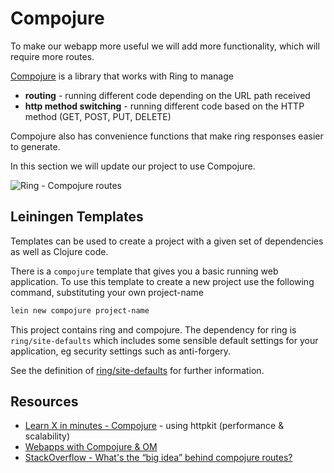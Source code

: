 # Compojure

To make our webapp more useful we will add more functionality, which will require more routes.

[Compojure](https://github.com/weavejester/compojure) is a library that works with Ring to manage

* **routing** - running different code depending on the URL path received
* **http method switching** - running different code based on the HTTP method (GET, POST, PUT, DELETE)

Compojure also has convenience functions that make ring responses easier to generate.

In this section we will update our project to use Compojure.

![Ring - Compojure routes](../images/clojure-ring-adaptor-middleware-route--handler-overview.png)


## Leiningen Templates

Templates can be used to create a project with a given set of dependencies as well as Clojure code.

There is a `compojure` template that gives you a basic running web application.  To use this template to create a new project use the following command, substituting your own project-name

```bash
lein new compojure project-name
```

This project contains ring and compojure.  The dependency for ring is `ring/site-defaults` which includes some sensible default settings for your application, eg security settings such as anti-forgery.

See the definition of [ring/site-defaults](https://github.com/ring-clojure/ring-defaults/blob/master/src/ring/middleware/defaults.clj) for further information.


## Resources

* [Learn X in minutes - Compojure](http://learnxinyminutes.com/docs/compojure/) - using httpkit (performance & scalability)
* [Webapps with Compojure & OM](http://zaiste.net/2014/02/web_applications_in_clojure_all_the_way_with_compojure_and_om/)
* [StackOverflow - What's the “big idea” behind compojure routes?](http://stackoverflow.com/questions/3488353/whats-the-big-idea-behind-compojure-routes)
